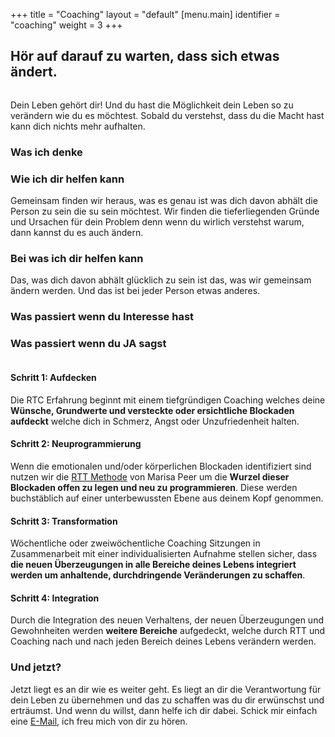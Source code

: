 +++
title = "Coaching"
layout = "default"
[menu.main]
identifier = "coaching"
weight = 3
+++


<h2 class="sub-side-hero">Hör auf darauf zu warten, dass sich etwas ändert.</h2>

<div  class="img-halfe">
<img src="/img/you-before.png" alt="">
</div>

<p class="hero-text">
Dein Leben gehört dir! Und du hast die Möglichkeit dein Leben so zu verändern wie du es möchtest. Sobald du verstehst, dass du die Macht hast kann dich nichts mehr aufhalten.
</p>

### Was ich denke



### Wie ich dir helfen kann

Gemeinsam finden wir heraus, was es genau ist was dich davon abhält die Person zu sein die su sein möchtest. Wir finden die tieferliegenden Gründe und Ursachen für dein Problem denn wenn du wirlich verstehst warum, dann kannst du es auch ändern.

### Bei was ich dir helfen kann

Das, was dich davon abhält glücklich zu sein ist das, was wir gemeinsam ändern werden. Und das ist bei jeder Person etwas anderes. 

### Was passiert wenn du Interesse hast


### Was passiert wenn du JA sagst

<div  class="img-halfe">
<img src="/img/you-after.png" alt="">
</div>

#### Schritt 1: Aufdecken

Die RTC Erfahrung beginnt mit einem tiefgründigen Coaching welches deine **Wünsche, Grundwerte und versteckte oder ersichtliche Blockaden aufdeckt** welche dich in Schmerz, Angst oder Unzufriedenheit halten.

#### Schritt 2: Neuprogrammierung

Wenn die emotionalen und/oder körperlichen Blockaden identifiziert sind nutzen wir die [RTT Methode](/blog/was-ist-rtt) von Marisa Peer um die **Wurzel dieser Blockaden offen zu legen und neu zu programmieren**. Diese werden buchstäblich auf einer unterbewussten Ebene aus deinem Kopf genommen.

#### Schritt 3: Transformation

Wöchentliche oder zweiwöchentliche Coaching Sitzungen in Zusammenarbeit mit einer individualisierten Aufnahme stellen sicher, dass **die neuen Überzeugungen in alle Bereiche deines Lebens integriert werden um anhaltende, durchdringende Veränderungen zu schaffen**.

#### Schritt 4: Integration

Durch die Integration des neuen Verhaltens, der neuen Überzeugungen und Gewohnheiten werden **weitere Bereiche** aufgedeckt, welche durch RTT und Coaching nach und nach jeden Bereich deines Lebens verändern werden.

### Und jetzt?

Jetzt liegt es an dir wie es weiter geht. Es liegt an dir die Verantwortung für dein Leben zu übernehmen und das zu schaffen was du dir erwünschst und erträumst. Und wenn du willst, dann helfe ich dir dabei. Schick mir einfach eine [E-Mail](mailto:verena@verenaortlieb.de{:target="_blank"}), ich freu mich von dir zu hören.





<!-- 
Rapid Transformational Coaching (RTC) ist die Verbindung der innovativen [Rapid Transformational Therapy (RTT)](/blog/was-ist-rtt) von Marisa Peer mit fundierten Coaching-Tools. Diese Verbindung macht RTC **schnell, transformativ und dauerhaft**.

### Was macht RTC anders?

Im Gegensatz zu traditionellem Coaching befasst sich RTC mit der **Ursache eines Problems**, nicht mit den Symptomen. Die tiefer liegenden Gründe für deine Schwierigkeiten werden aufgedeckt und auf einer unterbewussten Ebene verändert. Dies bewirkt eine **starke emotionale Befreiung**. 

Selbstbewusstsein, Selbstwert, Geldblockaden, Aufschieben, Angstzustände, Gewichtsprobleme, öffentliches Reden, Sucht, Depression… dies sind nur eine Handvoll der Bereiche welche vollständig transformiert werden können.

### Für wen ist RTC?

RTC ist für Menschen die **100% dafür bereit** sind nicht weiter an den gleichen versteckten Blockaden und immer wiederkehrenden Herausforderungen, Schmerzen und Ängsten zu leiden die sie davon abhalten **ein erfolgreiches, erfülltes Leben zu führen**.

Möglich sind beispielsweise Erfahrungen wie…

- eine massive Erhöhung des **Selbstbewusstseins und Selbstwertgefühls**
- neue Geschäftsmöglichkeiten und größere finanzielle **Freiheit**
- **erfülltere Beziehungen** mit der Familie und in der Partnerschaft
- Leichteres Handeln und eine **erhöhte Leistungsfähigkeit** bei der Arbeit
- **mehr Energie, Ausdauer und Fokus** im täglichen Leben und bei der Arbeit
- **Freiheit** von Depressionen und Angstzuständen
- Starke **Gewichtsreduzierung** und Veränderung in der Ernährung und im sportlichen Leben
- **Erleichterung** von schmerzhaften psychischen Symptomen welche durch Krankheiten verursacht wurde

<br>


<h2 class="highlight-text">Die wichtige Frage ist: Bist du bereit für eine Veränderung?</h2>

### Wie funktioniert es?

#### Schritt 1: Aufdecken

Die RTC Erfahrung beginnt mit einem tiefgründigen Coaching welches deine **Wünsche, Grundwerte und versteckte oder ersichtliche Blockaden aufdeckt** welche dich in Schmerz, Angst oder Unzufriedenheit halten.

#### Schritt 2: Neuprogrammierung

Wenn die emotionalen und/oder körperlichen Blockaden identifiziert sind nutzen wir die [RTT Methode](/blog/was-ist-rtt) von Marisa Peer um die **Wurzel dieser Blockaden offen zu legen und neu zu programmieren**. Diese werden buchstäblich auf einer unterbewussten Ebene aus deinem Kopf genommen.

#### Schritt 3: Transformation

Wöchentliche oder zweiwöchentliche Coaching Sitzungen in Zusammenarbeit mit einer individualisierten Aufnahme stellen sicher, dass **die neuen Überzeugungen in alle Bereiche deines Lebens integriert werden um anhaltende, durchdringende Veränderungen zu schaffen**.

#### Schritt 4: Integration

Durch die Integration des neuen Verhaltens, der neuen Überzeugungen und Gewohnheiten werden **weitere Bereiche** aufgedeckt, welche durch RTT und Coaching nach und nach jeden Bereich deines Lebens verändern werden. -->


